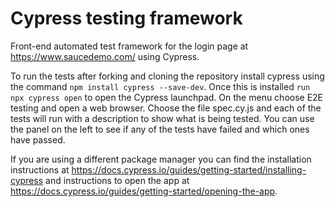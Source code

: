 # Cypress testing framework 

Front-end automated test framework for the login page at https://www.saucedemo.com/ using Cypress. 

To run the tests after forking and cloning the repository install cypress using the command `npm install cypress --save-dev`. Once this is installed `run npx cypress open` to open the Cypress launchpad. On the menu choose E2E testing and open a web browser. Choose the file spec.cy.js and each of the tests will run with a description to show what is being tested. You can use the panel on the left to see if any of the tests have failed and which ones have passed.

If you are using a different package manager you can find the installation instructions at https://docs.cypress.io/guides/getting-started/installing-cypress and instructions to open the app at https://docs.cypress.io/guides/getting-started/opening-the-app.
